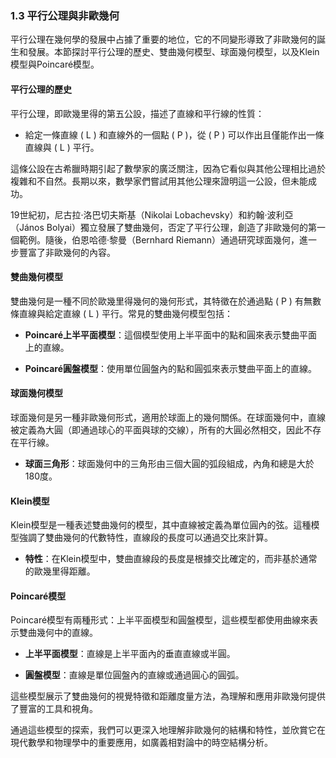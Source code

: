 ### 1.3 平行公理與非歐幾何

平行公理在幾何學的發展中占據了重要的地位，它的不同變形導致了非歐幾何的誕生和發展。本節探討平行公理的歷史、雙曲幾何模型、球面幾何模型，以及Klein模型與Poincaré模型。

#### 平行公理的歷史
平行公理，即歐幾里得的第五公設，描述了直線和平行線的性質：

- 給定一條直線 \( L \) 和直線外的一個點 \( P \)，從 \( P \) 可以作出且僅能作出一條直線與 \( L \) 平行。

這條公設在古希臘時期引起了數學家的廣泛關注，因為它看似與其他公理相比過於複雜和不自然。長期以來，數學家們嘗試用其他公理來證明這一公設，但未能成功。

19世紀初，尼古拉·洛巴切夫斯基（Nikolai Lobachevsky）和約翰·波利亞（János Bolyai）獨立發展了雙曲幾何，否定了平行公理，創造了非歐幾何的第一個範例。隨後，伯恩哈德·黎曼（Bernhard Riemann）通過研究球面幾何，進一步豐富了非歐幾何的內容。

#### 雙曲幾何模型
雙曲幾何是一種不同於歐幾里得幾何的幾何形式，其特徵在於通過點 \( P \) 有無數條直線與給定直線 \( L \) 平行。常見的雙曲幾何模型包括：

- **Poincaré上半平面模型**：這個模型使用上半平面中的點和圓來表示雙曲平面上的直線。

- **Poincaré圓盤模型**：使用單位圓盤內的點和圓弧來表示雙曲平面上的直線。

#### 球面幾何模型
球面幾何是另一種非歐幾何形式，適用於球面上的幾何關係。在球面幾何中，直線被定義為大圓（即通過球心的平面與球的交線），所有的大圓必然相交，因此不存在平行線。

- **球面三角形**：球面幾何中的三角形由三個大圓的弧段組成，內角和總是大於180度。

#### Klein模型
Klein模型是一種表述雙曲幾何的模型，其中直線被定義為單位圓內的弦。這種模型強調了雙曲幾何的代數特性，直線段的長度可以通過交比來計算。

- **特性**：在Klein模型中，雙曲直線段的長度是根據交比確定的，而非基於通常的歐幾里得距離。

#### Poincaré模型
Poincaré模型有兩種形式：上半平面模型和圓盤模型，這些模型都使用曲線來表示雙曲幾何中的直線。

- **上半平面模型**：直線是上半平面內的垂直直線或半圓。

- **圓盤模型**：直線是單位圓盤內的直線或通過圓心的圓弧。

這些模型展示了雙曲幾何的視覺特徵和距離度量方法，為理解和應用非歐幾何提供了豐富的工具和視角。

通過這些模型的探索，我們可以更深入地理解非歐幾何的結構和特性，並欣賞它在現代數學和物理學中的重要應用，如廣義相對論中的時空結構分析。